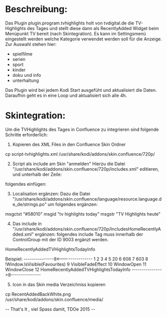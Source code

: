 Beschreibung:
=============

Das Plugin plugin.program.tvhighlights holt von tvdigital.de die TV-Highlights des Tages und stellt diese dann als 
RecentlyAdded Widget beim Menüpunkt TV bereit (nach Skintegration).
Es kann im Settingsmenü eingestellt werden welche Kategorie verwendet werden soll für die Anzeige.
Zur Auswahl stehen hier:
  * spielfilme
  * serien
  * sport
  * kinder
  * doku und info
  * unterhaltung

Das Plugin wird bei jedem Kodi Start ausgefüht und aktualisiert die Daten. Daraufhin geht es in eine Loop 
und aktualisiert sich alle 4h.





Skintegration:
==============

Um die TVHighlights des Tages in Confluence zu integrieren sind folgende Schritte erforderlich:


1. Kopieren des XML Files in den Confluence Skin Ordner

cp script-tvhighlights.xml /usr/share/kodi/addons/skin.confluence/720p/


2. Script als include am Skin "anmelden"
Hierzu die Datei "/usr/share/kodi/addons/skin.confluence/720p/includes.xml" editieren, und unterhalb der Zeile:

<include file="IncludesHomeRecentlyAdded.xml" />

folgendes einfügen:

<include file="script-tvhighlights.xml" />

3. Localisation ergänzen:
Dazu die Datei "/usr/share/kodi/addons/skin.confluence/language/resource.language.de_de/strings.po" um folgendes ergänzen:

msgctxt "#58010"
msgid "tv highlights today"
msgstr "TV Highlights heute"

4. Das include in "/usr/share/kodi/addons/skin.confluence/720p/IncludesHomeRecentlyAdded.xml" ergänzen:
folgendes include Tag muss innerhalb der ControlGroup mit der ID 9003 ergänzt werden.
  
<include>HomeRecentlyAddedTVHighlightsTodayInfo</include>

Beispiel:
---------------8<---------------
1 <?xml version="1.0" encoding="UTF-8"?>
2 <includes>
3         <include name="HomeRecentlyAddedInfo">
4                 <control type="group" id="9003">
5                         <onup>20</onup>
6                         <ondown condition="System.HasAddon(script.globalsearch)">608</ondown>
7                         <ondown condition="!System.HasAddon(script.globalsearch)">603</ondown>
8                         <visible>!Window.IsVisible(Favourites)</visible>
9                         <include>VisibleFadeEffect</include>
10                         <animation effect="fade" time="225" delay="750">WindowOpen</animation>
11                         <animation effect="fade" time="150">WindowClose</animation>
12                         <include>HomeRecentlyAddedTVHighlightsTodayInfo</include>
--------------->8---------------


5. Icon in das Skin media Verzeichniss kopieren

cp RecentAddedBackWhite.png /usr/share/kodi/addons/skin.confluence/media/



-- That's It , viel Spass damit, TDOe 2015 --
